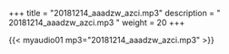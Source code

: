 +++
title = "20181214_aaadzw_azci.mp3"
description = " 20181214_aaadzw_azci.mp3 "
weight = 20
+++

{{< myaudio01 mp3="20181214_aaadzw_azci.mp3" >}}

